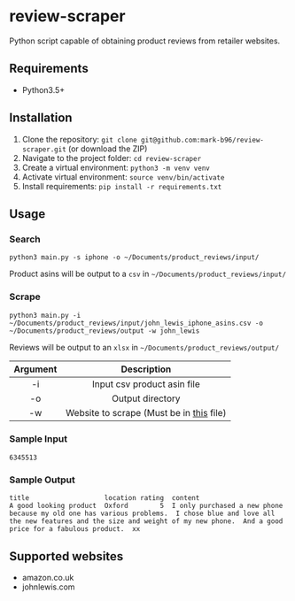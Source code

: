 # review-scraper
Python script capable of obtaining product reviews from retailer websites.

## Requirements
* Python3.5+

## Installation
1. Clone the repository: `git clone git@github.com:mark-b96/review-scraper.git` (or download the ZIP)
2. Navigate to the project folder: `cd review-scraper`
3. Create a virtual environment: `python3 -m venv venv`
4. Activate virtual environment: `source venv/bin/activate`
5. Install requirements: `pip install -r requirements.txt`

## Usage
### Search
`python3 main.py -s iphone -o ~/Documents/product_reviews/input/`

Product asins will be output to a `csv` in `~/Documents/product_reviews/input/`
### Scrape
`python3 main.py -i ~/Documents/product_reviews/input/john_lewis_iphone_asins.csv -o ~/Documents/product_reviews/output -w john_lewis`

Reviews will be output to an `xlsx` in `~/Documents/product_reviews/output/`

| Argument | Description |
| :----:| :------: |
| -i | Input csv product asin file | 
| -o | Output directory            |
| -w | Website to scrape (Must be in [this](https://github.com/mark-b96/review-scraper/blob/main/review_scraper/urls.py) file) |

### Sample Input
```
6345513
```
### Sample Output
```
title	                location rating  content
A good looking product	Oxford	      5	 I only purchased a new phone because my old one has various problems.  I chose blue and love all the new features and the size and weight of my new phone.  And a good price for a fabulous product.  xx

```

## Supported websites
* amazon.co.uk
* johnlewis.com